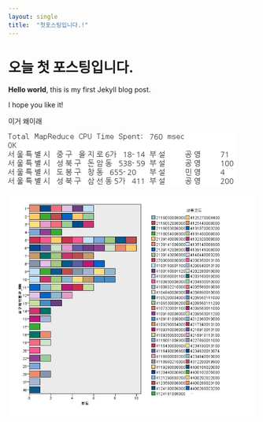 ```yaml
---
layout: single
title:  "첫포스팅입니다.!"
---
```


# 오늘 첫 포스팅입니다.

**Hello world**, this is my first Jekyll blog post.

I hope you like it!

이거 왜이래

![4.png](../_images/2023-07-19-first/8688d416133ff129383b6590b1de4813f7c1e913.png)

![실구매액평균_BIN 분포 #4.jpg](../_images/2023-07-19-first/683cc167c500f56f344fcb5296b4f29e1a199abb.jpg)
